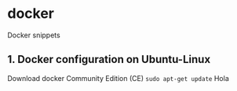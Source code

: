 # docker
Docker snippets
## 1. Docker configuration on Ubuntu-Linux
Download docker Community Edition (CE)
`sudo apt-get update`
Hola

